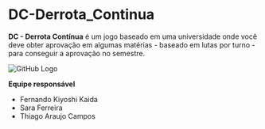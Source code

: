 # DC-Derrota_Continua
**DC - Derrota Contínua** é um jogo baseado em uma universidade onde você deve obter aprovação em algumas matérias - baseado em lutas por turno - para conseguir a aprovação no semestre.

![GitHub Logo](DC%20-%20Derrota%20Contínua/imagem/loginbg.png)

**Equipe responsável**
  * Fernando Kiyoshi Kaida
  * Sara Ferreira
  * Thiago Araujo Campos
